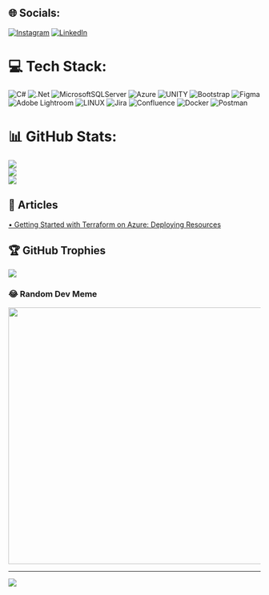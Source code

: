 
## 🌐 Socials:
[![Instagram](https://img.shields.io/badge/Instagram-%23E4405F.svg?logo=Instagram&logoColor=white)](https://instagram.com/maciekkolodziej) [![LinkedIn](https://img.shields.io/badge/LinkedIn-%230077B5.svg?logo=linkedin&logoColor=white)](https://linkedin.com/in/maciejkolodziej) 

# 💻 Tech Stack:
![C#](https://img.shields.io/badge/c%23-%23239120.svg?style=flat&logo=c-sharp&logoColor=white) ![.Net](https://img.shields.io/badge/.NET-5C2D91?style=flat&logo=.net&logoColor=white) ![MicrosoftSQLServer](https://img.shields.io/badge/Microsoft%20SQL%20Sever-CC2927?style=flat&logo=microsoft%20sql%20server&logoColor=white) ![Azure](https://img.shields.io/badge/azure-%230072C6.svg?style=flat&logo=azure-devops&logoColor=white) ![UNITY](https://img.shields.io/badge/Unity-%2320232a.svg?style=flat&logo=unity&logoColor=white) ![Bootstrap](https://img.shields.io/badge/bootstrap-%23563D7C.svg?style=flat&logo=bootstrap&logoColor=white) ![Figma](https://img.shields.io/badge/figma-%23F24E1E.svg?style=flat&logo=figma&logoColor=white) ![Adobe Lightroom](https://img.shields.io/badge/Adobe%20Lightroom-31A8FF.svg?style=flat&logo=Adobe%20Lightroom&logoColor=white) ![LINUX](https://img.shields.io/badge/Linux-FCC624?style=flat&logo=linux&logoColor=black) ![Jira](https://img.shields.io/badge/jira-%230A0FFF.svg?style=flat&logo=jira&logoColor=white) ![Confluence](https://img.shields.io/badge/confluence-%23172BF4.svg?style=flat&logo=confluence&logoColor=white) ![Docker](https://img.shields.io/badge/docker-%230db7ed.svg?style=flat&logo=docker&logoColor=white) ![Postman](https://img.shields.io/badge/Postman-FF6C37?style=flat&logo=postman&logoColor=white)
# 📊 GitHub Stats:
![](https://github-readme-stats.vercel.app/api?username=kollodziej&theme=dark&hide_border=false&include_all_commits=false&count_private=false)<br/>
![](https://github-readme-streak-stats.herokuapp.com/?user=kollodziej&theme=dark&hide_border=false)<br/>
![](https://github-readme-stats.vercel.app/api/top-langs/?username=kollodziej&theme=dark&hide_border=false&include_all_commits=false&count_private=false&layout=compact)

## 📰 Articles
[• Getting Started with Terraform on Azure: Deploying Resources](https://dev.to/cloudskills/getting-started-with-terraform-on-azure-deploying-resources-4i59)

## 🏆 GitHub Trophies
![](https://github-profile-trophy.vercel.app/?username=kollodziej&theme=discord&no-frame=true&no-bg=true&margin-w=4)

### 😂 Random Dev Meme
<img src="https://rm.up.railway.app/" width="512px"/>

---
[![](https://visitcount.itsvg.in/api?id=kollodziej&icon=0&color=0)](https://visitcount.itsvg.in)

<!-- Proudly created with GPRM ( https://gprm.itsvg.in ) -->
